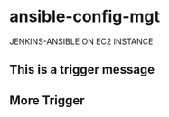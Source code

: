 # ansible-config-mgt
JENKINS-ANSIBLE ON EC2 INSTANCE

## This is a trigger message

## More Trigger

